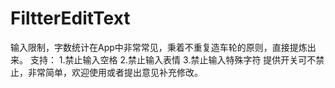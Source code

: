 # FiltterEditText
输入限制，字数统计在App中非常常见，秉着不重复造车轮的原则，直接提炼出来。
支持：
1.禁止输入空格
2.禁止输入表情
3.禁止输入特殊字符
提供开关可不禁止，非常简单，欢迎使用或者提出意见补充修改。
